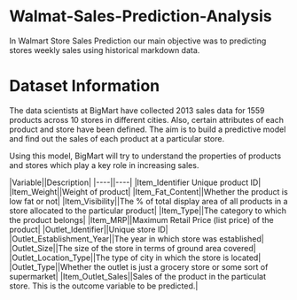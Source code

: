 # Walmat-Sales-Prediction-Analysis
In Walmart Store Sales Prediction our main objective was to predicting stores weekly sales using historical markdown data.

# Dataset Information
The data scientists at BigMart have collected 2013 sales data for 1559 products across 10 stores in different cities. Also, certain attributes of each product and store have been defined. The aim is to build a predictive model and find out the sales of each product at a particular store.

Using this model, BigMart will try to understand the properties of products and stores which play a key role in increasing sales.

|Variable||Description|
|----||----|
|Item_Identifier	Unique product ID|
|Item_Weight||Weight of product|
|Item_Fat_Content||Whether the product is low fat or not|
|Item_Visibility||The % of total display area of all products in a store allocated to the particular product|
|Item_Type||The category to which the product belongs|
|Item_MRP||Maximum Retail Price (list price) of the product|
|Outlet_Identifier||Unique store ID|
|Outlet_Establishment_Year||The year in which store was established|
|Outlet_Size||The size of the store in terms of ground area covered|
|Outlet_Location_Type||The type of city in which the store is located|
|Outlet_Type||Whether the outlet is just a grocery store or some sort of supermarket|
|Item_Outlet_Sales||Sales of the product in the particulat store. This is the outcome variable to be predicted.|
